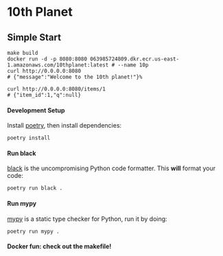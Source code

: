 # 10th Planet

## Simple Start
```shell
make build
docker run -d -p 8080:8080 063985724809.dkr.ecr.us-east-1.amazonaws.com/10thplanet:latest # --name 10p
curl http://0.0.0.0:8080
# {"message":"Welcome to the 10th planet!"}%  

curl http://0.0.0.0:8080/items/1
# {"item_id":1,"q":null}
```

#### Development Setup

Install [poetry](https://python-poetry.org/), then install dependencies:
```shell
poetry install
```

#### Run black

[black](https://github.com/psf/black) is the uncompromising Python code formatter. This **will** format your code:
```shell
poetry run black .
```

#### Run mypy

[mypy](https://mypy.readthedocs.io/en/stable/index.html) is a static type checker for Python, run it by doing:
```shell
poetry run mypy .
```


#### Docker fun: check out the makefile!